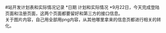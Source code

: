 #站开发计划表和实际情况记录
*日期       计划和实际情况
*9月22日，今天完成登陆页面和注册页面，这两个页面都要留好和第三方的接口信息。   
                 关于图片内容，自己用全部用png内容，从其他哪里拿来的信息页都进行相关的转化。
